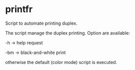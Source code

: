 # printfr
Script to automate printing duplex.

The script manage the duplex printing.
Option are available:

  -h  -> help request
  
  -bm -> black-and-white print
  
otherwise the default (color mode) script is executed.
